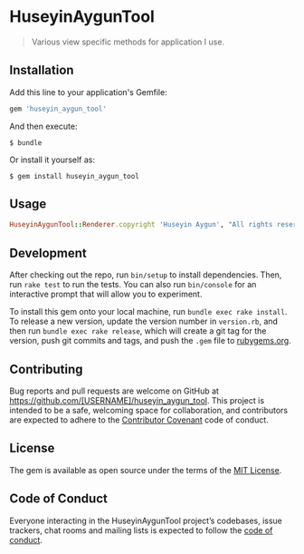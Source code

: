 # HuseyinAygunTool

> Various view specific methods for application I use.

## Installation

Add this line to your application's Gemfile:

```ruby
gem 'huseyin_aygun_tool'
```

And then execute:

    $ bundle

Or install it yourself as:

    $ gem install huseyin_aygun_tool

## Usage
```ruby
HuseyinAygunTool::Renderer.copyright 'Huseyin Aygun', "All rights reserved"
```
## Development

After checking out the repo, run `bin/setup` to install dependencies. Then, run `rake test` to run the tests. You can also run `bin/console` for an interactive prompt that will allow you to experiment.

To install this gem onto your local machine, run `bundle exec rake install`. To release a new version, update the version number in `version.rb`, and then run `bundle exec rake release`, which will create a git tag for the version, push git commits and tags, and push the `.gem` file to [rubygems.org](https://rubygems.org).

## Contributing

Bug reports and pull requests are welcome on GitHub at https://github.com/[USERNAME]/huseyin_aygun_tool. This project is intended to be a safe, welcoming space for collaboration, and contributors are expected to adhere to the [Contributor Covenant](http://contributor-covenant.org) code of conduct.

## License

The gem is available as open source under the terms of the [MIT License](https://opensource.org/licenses/MIT).

## Code of Conduct

Everyone interacting in the HuseyinAygunTool project’s codebases, issue trackers, chat rooms and mailing lists is expected to follow the [code of conduct](https://github.com/[USERNAME]/huseyin_aygun_tool/blob/master/CODE_OF_CONDUCT.md).
